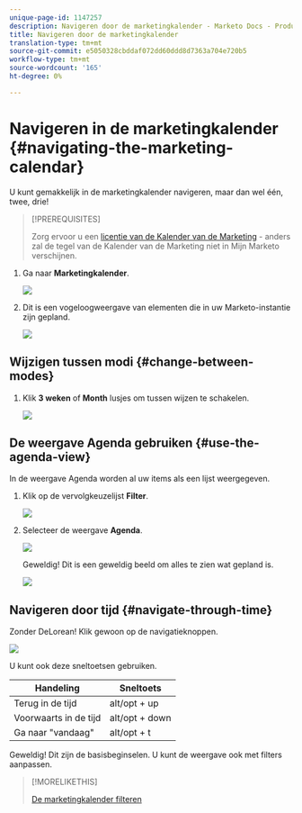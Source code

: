 ```yaml
---
unique-page-id: 1147257
description: Navigeren door de marketingkalender - Marketo Docs - Productdocumentatie
title: Navigeren door de marketingkalender
translation-type: tm+mt
source-git-commit: e5050328cbddaf072dd60ddd8d7363a704e720b5
workflow-type: tm+mt
source-wordcount: '165'
ht-degree: 0%

---
```



# Navigeren in de marketingkalender {#navigating-the-marketing-calendar}

U kunt gemakkelijk in de marketingkalender navigeren, maar dan wel één, twee, drie!

>[!PREREQUISITES]
>
>Zorg ervoor u een [licentie van de Kalender van de Marketing](/help/marketo/product-docs/core-marketo-concepts/marketing-calendar/understanding-the-calendar/issue-revoke-a-marketing-calendar-license.md) - anders zal de tegel van de Kalender van de Marketing niet in Mijn Marketo verschijnen.

1. Ga naar **Marketingkalender**.

   ![](assets/2017-05-10-15-30-47.png)

1. Dit is een vogeloogweergave van elementen die in uw Marketo-instantie zijn gepland.

   ![](assets/image2014-9-15-16-3a44-3a22.png)

## Wijzigen tussen modi {#change-between-modes}

1. Klik **3 weken** of **Month** lusjes om tussen wijzen te schakelen.

   ![](assets/image2014-9-15-16-3a46-3a16.png)

## De weergave Agenda gebruiken {#use-the-agenda-view}

In de weergave Agenda worden al uw items als een lijst weergegeven.

1. Klik op de vervolgkeuzelijst **Filter**.

   ![](assets/image2014-9-26-10-3a29-3a6.png)

1. Selecteer de weergave **Agenda**.

   ![](assets/image2014-9-26-10-3a29-3a36.png)

   Geweldig! Dit is een geweldig beeld om alles te zien wat gepland is.

   ![](assets/image2014-9-26-10-3a30-3a9.png)

## Navigeren door tijd {#navigate-through-time}

Zonder DeLorean! Klik gewoon op de navigatieknoppen.

![](assets/image2014-9-26-10-3a31-3a25.png)

U kunt ook deze sneltoetsen gebruiken.

| Handeling | Sneltoets |
|---|---|
| Terug in de tijd | alt/opt + up |
| Voorwaarts in de tijd | alt/opt + down |
| Ga naar &quot;vandaag&quot; | alt/opt + t |

Geweldig! Dit zijn de basisbeginselen. U kunt de weergave ook met filters aanpassen.

>[!MORELIKETHIS]
>
>[De marketingkalender filteren](/help/marketo/product-docs/core-marketo-concepts/marketing-calendar/working-with-the-calendar/filtering-the-marketing-calendar.md)
